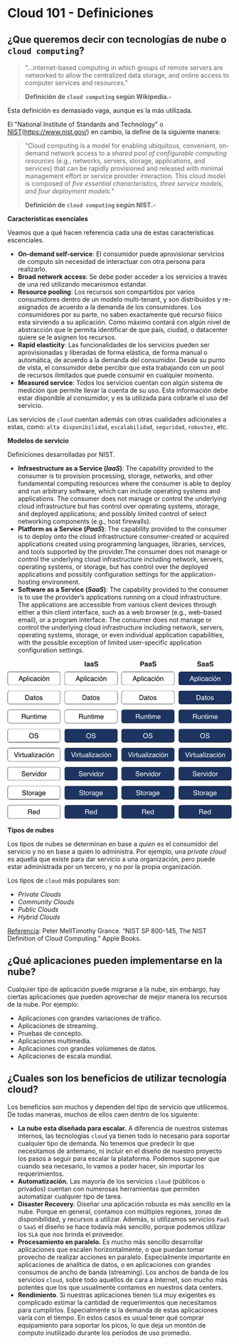 # Cloud 101 - Definiciones

## ¿Que queremos decir con tecnologías de nube o `cloud computing`?

> "...internet-based computing in which groups of remote servers are networked to allow the centralized data storage, and online access to computer services and resources."
> 
> **Definición de `cloud computing` según Wikipedia.-**

Esta definición es demasiado vaga, aunque es la más utilizada. 

El "National Institute of Standards and Technology" o [NIST](#)(https://www.nist.gov/) en cambio, la define de la siguiente manera:

> "Cloud computing is a model for enabling ubiquitous, convenient, on-demand network access to a _shared pool of configurable computing resources_ (e.g., networks, servers, storage, applications, and services) that can be rapidly provisioned and released with minimal management effort or service provider interaction. This cloud model is composed of _five essential characteristics, three service models, and four deployment models._"
> 
> **Definición de `cloud computing` según NIST.-**

**Características esenciales**

Veamos que a qué hacen referencia cada una de estas características escenciales.

- **On-demand self-service**: El consumidor puede aprovisionar servicios de computo sin necesidad de interactuar con otra persona para realizarlo.
- **Broad network access**: Se debe poder acceder a los servicios a través de una red utilizando mecanismos estandar.
- **Resource pooling**: Los recursos son compartidos por varios consumidores dentro de un modelo multi-tenant, y son distribuidos y re-asignados de acuerdo a la demanda de los consumidores. Los consumidores por su parte, no saben exactamente qué recurso físico esta sirviendo a su aplicación. Como máximo contará con algún nivel de abstracción que le permita identificar de que país, ciudad, o datacenter quiere se le asignen los recursos.
- **Rapid elasticity**: Las funcionalidades de los servicios pueden ser aprovisionadas y liberadas de forma elástica, de forma manual o automática, de acuerdo a la demanda del consumidor. Desde su punto de vista, el consumidor debe percibir que esta trabajando con un pool de recursos ilimitados que puede consumir en cualquier momento.
- **Measured service**: Todos los servicios cuentan con algún sistema de medición que permite llevar la cuenta de su uso. Esta información debe estar disponible al consumidor, y es la utilizada para cobrarle el uso del servicio.

Las servicios de `cloud` cuentan además con otras cualidades adicionales a estas, como: `alta disponibilidad`, `escalabilidad`, `seguridad`, `robustez`, etc.

**Modelos de servicio**

Definiciones desarrolladas por NIST.

- **Infraestructure as a Service (_IaaS_)**: The capability provided to the consumer is to provision processing, storage, networks, and other fundamental computing resources where the consumer is able to deploy and run arbitrary software, which can include operating systems and applications. The consumer does not manage or control the underlying cloud infrastructure but has control over operating systems, storage, and deployed applications; and possibly limited control of select networking components (e.g., host firewalls).
- **Platform as a Service (_PaaS_)**: The capability provided to the consumer is to deploy onto the cloud infrastructure consumer-created or acquired applications created using programming languages, libraries, services, and tools supported by the provider.The consumer does not manage or control the underlying cloud infrastructure including network, servers, operating systems, or storage, but has control over the deployed applications and possibly configuration settings for the application-hosting environment.
- **Software as a Service (_SaaS_)**: The capability provided to the consumer is to use the provider’s applications running on a cloud infrastructure. The applications are accessible from various client devices through either a thin client interface, such as a web browser (e.g., web-based email), or a program interface. The consumer does not manage or control the underlying cloud infrastructure including network, servers, operating systems, storage, or even individual application capabilities, with the possible exception of limited user-specific application configuration settings.

![](https://raw.githubusercontent.com/conapps/Devops-101/master/Cloud/aws/imagenes/001.png "IaaS, PaaS, SaaS")

**Tipos de nubes**

Los tipos de nubes se determinan en base a _quien_ es el consumidor del servicio y no en base a quién lo administra. Por ejemplo, una _private cloud_ es aquella que existe para dar servicio a una organización, pero puede estar administrada por un tercero, y no por la propia organización.

Los tipos de `cloud` más populares son:

- _Private Clouds_
- _Community Clouds_
- _Public Clouds_
- _Hybrid Clouds_

[Referencia](https://nvlpubs.nist.gov/nistpubs/Legacy/SP/nistspecialpublication800-145.pdf): Peter MellTimothy Grance. “NIST SP 800-145, The NIST Definition of Cloud Computing.” Apple Books.

## ¿Qué aplicaciones pueden implementarse en la nube?

Cualquier tipo de aplicación puede migrarse a la nube, sin embargo, hay ciertas aplicaciones que pueden aprovechar de mejor manera los recursos de la nube. Por ejemplo:

- Aplicaciones con grandes variaciones de tráfico.
- Aplicaciones de streaming.
- Pruebas de concepto.
- Aplicaciones multimedia.
- Aplicaciones con grandes volúmenes de datos.
- Aplicaciones de escala mundial.

## ¿Cuales son los beneficios de utilizar tecnología cloud?

Los beneficios son muchos y dependen del tipo de servicio que utilicemos. De todas maneras, muchos de ellos caen dentro de los siguiente:

- **La nube esta diseñada para escalar.** A diferencia de nuestros sistemas internos, las tecnologías `cloud` ya tienen todo lo necesario para soportar cualquier tipo de demanda. No tenemos que predecir lo que necesitamos de antemano, ni incluir en el diseño de nuestro proyecto los pasos a seguir para escalar la plataforma. Podemos suponer que cuando sea necesario, lo vamos a poder hacer, sin importar los requerimientos.
- **Automatización.** Las mayoría de los servicios `cloud` (públicos o privados) cuentan con numerosas herramientas que permiten automatizar cualquier tipo de tarea.
- **Disaster Recovery**. Diseñar una aplicación robusta es más sencillo en la nube. Porque en general, contamos con múltiples regiones, zonas de disponibilidad, y recursos a utilizar. Además, si utilizamos servicios `PaaS` o `SaaS` el diseño se hace todavía más sencillo, porque podemos utilizar los `SLA` que nos brinda el proveedor.
- **Procesamiento en paralelo.** Es mucho más sencillo desarrollar aplicaciones que escalen horizontalmente, o que puedan tomar provecho de realizar acciones en paralelo. Especialmente importante en aplicaciones de analítica de datos, o en aplicaciones con grandes consumos de ancho de banda (streaming). Los anchos de banda de los servicios `cloud`, sobre todo aquellos de cara a Internet, son mucho más potentes que los que usualmente contamos en nuestros data centers.
- **Rendimiento**. Si nuestras aplicaciones tienen `SLA` muy exigentes es complicado estimar la cantidad de requerimientos que necesitamos para cumplirlos. Especialmente si la demanda de estas aplicaciones varía con el tiempo. En estos casos es usual tener qué comprar equipamiento para soportar los picos, lo que deja un montón de computo inutilizado durante los períodos de uso promedio.
